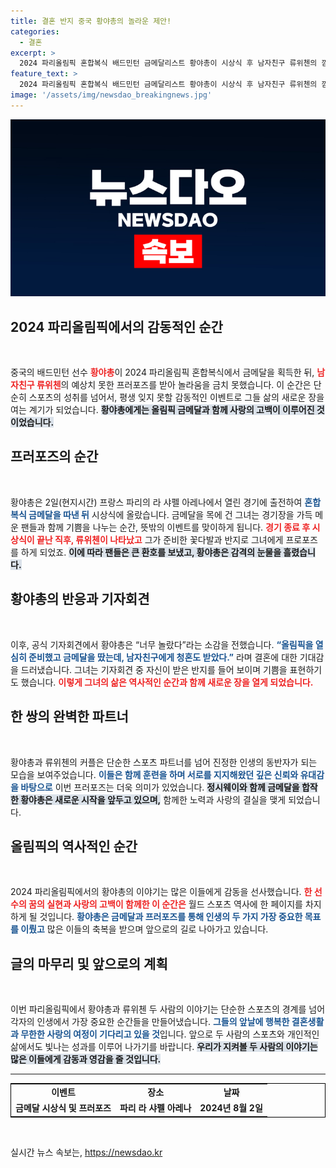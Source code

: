 ```yaml
---
title: 결혼 반지 중국 황야총의 놀라운 제안!
categories:
  - 결혼
excerpt: >
  2024 파리올림픽 혼합복식 배드민턴 금메달리스트 황야총이 시상식 후 남자친구 류위첸의 깜짝 프러포즈를 받았다! 감동의 순간, 꽃다발과 반지로 감춰진 로맨스가 전 세계를 사로잡았다.
feature_text: >
  2024 파리올림픽 혼합복식 배드민턴 금메달리스트 황야총이 시상식 후 남자친구 류위첸의 깜짝 프러포즈를 받았다! 감동의 순간, 꽃다발과 반지로 감춰진 로맨스가 전 세계를 사로잡았다.
image: '/assets/img/newsdao_breakingnews.jpg'
---
```


<p><img src="/assets/img/newsdao_breakingnews.jpg" alt="bookingtag 속보" /></p>

<h2 data-ke-size="size26">2024 파리올림픽에서의 감동적인 순간</h2>

<p data-ke-size="size16">&nbsp;</p>

<p>중국의 배드민턴 선수 <b><span style="color: #ee2323;">황야총</span></b>이 2024 파리올림픽 혼합복식에서 금메달을 획득한 뒤, <b><span style="color: #ee2323;">남자친구 류위첸</span></b>의 예상치 못한 프러포즈를 받아 놀라움을 금치 못했습니다. 이 순간은 단순히 스포츠의 성취를 넘어서, 평생 잊지 못할 감동적인 이벤트로 그들 삶의 새로운 장을 여는 계기가 되었습니다. <b><span style="background-color: #21538527;">황야총에게는 올림픽 금메달과 함께 사랑의 고백이 이루어진 것이었습니다.</span></b></p>

<h2 data-ke-size="size26">프러포즈의 순간</h2>

<p data-ke-size="size16">&nbsp;</p>

<p>황야총은 2일(현지시간) 프랑스 파리의 라 샤펠 아레나에서 열린 경기에 출전하여 <b><span style="color: #1a5490;">혼합복식 금메달을 따낸 뒤</span></b> 시상식에 올랐습니다. 금메달을 목에 건 그녀는 경기장을 가득 메운 팬들과 함께 기쁨을 나누는 순간, 뜻밖의 이벤트를 맞이하게 됩니다. <b><span style="color: #ee2323;">경기 종료 후 시상식이 끝난 직후, 류위첸이 나타났고</span></b> 그가 준비한 꽃다발과 반지로 그녀에게 프로포즈를 하게 되었죠. <b><span style="background-color: #21538527;">이에 따라 팬들은 큰 환호를 보냈고, 황야총은 감격의 눈물을 흘렸습니다.</span></b></p>

<h2 data-ke-size="size26">황야총의 반응과 기자회견</h2>

<p data-ke-size="size16">&nbsp;</p>

<p>이후, 공식 기자회견에서 황야총은 “너무 놀랐다”라는 소감을 전했습니다. <b><span style="color: #1a5490;">“올림픽을 열심히 준비했고 금메달을 땄는데, 남자친구에게 청혼도 받았다.”</span></b> 라며 결혼에 대한 기대감을 드러냈습니다. 그녀는 기자회견 중 자신이 받은 반지를 들어 보이며 기쁨을 표현하기도 했습니다. <b><span style="color: #ee2323;">이렇게 그녀의 삶은 역사적인 순간과 함께 새로운 장을 열게 되었습니다.</span></b></p>

<h2 data-ke-size="size26">한 쌍의 완벽한 파트너</h2>

<p data-ke-size="size16">&nbsp;</p>

<p>황야총과 류위첸의 커플은 단순한 스포츠 파트너를 넘어 진정한 인생의 동반자가 되는 모습을 보여주었습니다. <b><span style="color: #1a5490;">이들은 함께 훈련을 하며 서로를 지지해왔던 깊은 신뢰와 유대감을 바탕으로</span></b> 이번 프러포즈는 더욱 의미가 있었습니다. <b><span style="background-color: #21538527;">정시웨이와 함께 금메달을 합작한 황야총은 새로운 시작을 앞두고 있으며,</span></b> 함께한 노력과 사랑의 결실을 맺게 되었습니다.</p>

<h2 data-ke-size="size26">올림픽의 역사적인 순간</h2>

<p data-ke-size="size16">&nbsp;</p>

<p>2024 파리올림픽에서의 황야총의 이야기는 많은 이들에게 감동을 선사했습니다. <b><span style="color: #ee2323;">한 선수의 꿈의 실현과 사랑의 고백이 함께한 이 순간은</span></b> 월드 스포츠 역사에 한 페이지를 차지하게 될 것입니다. <b><span style="color: #1a5490;">황야총은 금메달과 프러포즈를 통해 인생의 두 가지 가장 중요한 목표를 이뤘고</span></b> 많은 이들의 축복을 받으며 앞으로의 길로 나아가고 있습니다.</p>

<h2 data-ke-size="size26">글의 마무리 및 앞으로의 계획</h2>

<p data-ke-size="size16">&nbsp;</p>

<p>이번 파리올림픽에서 황야총과 류위첸 두 사람의 이야기는 단순한 스포츠의 경계를 넘어 각자의 인생에서 가장 중요한 순간들을 만들어냈습니다. <b><span style="color: #1a5490;">그들의 앞날에 행복한 결혼생활과 무한한 사랑의 여정이 기다리고 있을 것</span></b>입니다. 앞으로 두 사람의 스포츠와 개인적인 삶에서도 빛나는 성과를 이루어 나가기를 바랍니다. <b><span style="background-color: #21538527;">우리가 지켜볼 두 사람의 이야기는 많은 이들에게 감동과 영감을 줄 것입니다.</span></b></p>

<hr>

<table style="width: 100%; border: 1px solid black;">
    <tr>
        <td style="text-align: center; height: 17px;"><b>이벤트</b></td>
        <td style="text-align: center; height: 17px;"><b>장소</b></td>
        <td style="text-align: center; height: 17px;"><b>날짜</b></td>
    </tr>
    <tr>
        <td style="text-align: center; height: 17px;"><b>금메달 시상식 및 프러포즈</b></td>
        <td style="text-align: center; height: 17px;"><b>파리 라 샤펠 아레나</b></td>
        <td style="text-align: center; height: 17px;"><b>2024년 8월 2일</b></td>
    </tr>
</table>

<p data-ke-size="size16">&nbsp;</p>
실시간 뉴스 속보는, <a href="https://newsdao.kr" rel="dofollow">https://newsdao.kr</a>


